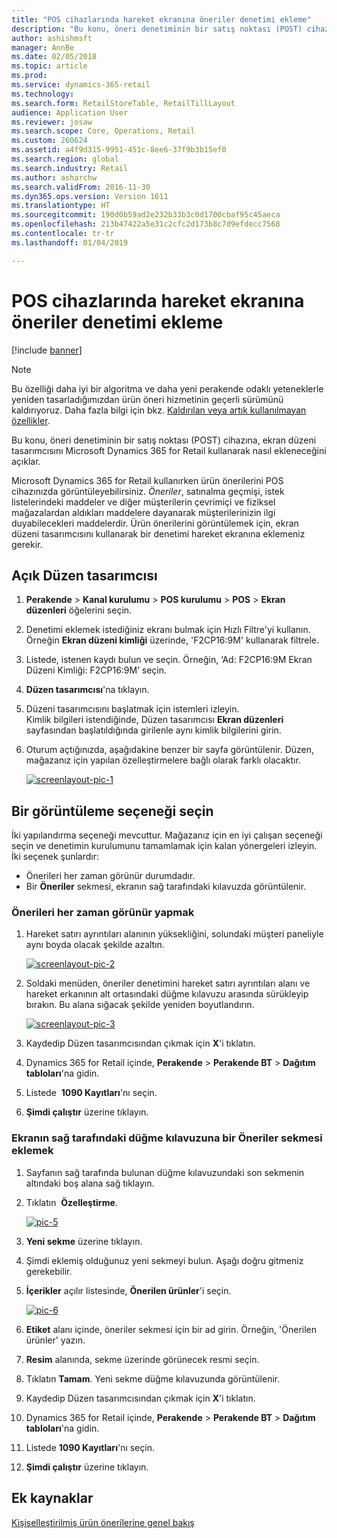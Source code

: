 ```yaml
---
title: "POS cihazlarında hareket ekranına öneriler denetimi ekleme"
description: "Bu konu, öneri denetiminin bir satış noktası (POST) cihazına, ekran düzeni tasarımcısını Microsoft Dynamics 365 for Retail kullanarak nasıl ekleneceğini açıklar."
author: ashishmsft
manager: AnnBe
ms.date: 02/05/2018
ms.topic: article
ms.prod: 
ms.service: dynamics-365-retail
ms.technology: 
ms.search.form: RetailStoreTable, RetailTillLayout
audience: Application User
ms.reviewer: josaw
ms.search.scope: Core, Operations, Retail
ms.custom: 260624
ms.assetid: a4f9d315-9951-451c-8ee6-37f9b3b15ef0
ms.search.region: global
ms.search.industry: Retail
ms.author: asharchw
ms.search.validFrom: 2016-11-30
ms.dyn365.ops.version: Version 1611
ms.translationtype: HT
ms.sourcegitcommit: 190d0b59ad2e232b33b3c0d1700cbaf95c45aeca
ms.openlocfilehash: 213b47422a5e31c2cfc2d173b8c7d9efdecc7568
ms.contentlocale: tr-tr
ms.lasthandoff: 01/04/2019

---
```


# <a name="add-a-recommendations-control-to-the-transaction-screen-on-pos-devices"></a>POS cihazlarında hareket ekranına öneriler denetimi ekleme

[!include [banner](includes/banner.md)]

> [!NOTE]
> Bu özelliği daha iyi bir algoritma ve daha yeni perakende odaklı yeteneklerle yeniden tasarladığımızdan ürün öneri hizmetinin geçerli sürümünü kaldırıyoruz. Daha fazla bilgi için bkz. [Kaldırılan veya artık kullanılmayan özellikler](https://docs.microsoft.com/dynamics365/unified-operations/dev-itpro/migration-upgrade/deprecated-features).

Bu konu, öneri denetiminin bir satış noktası (POST) cihazına, ekran düzeni tasarımcısını Microsoft Dynamics 365 for Retail kullanarak nasıl ekleneceğini açıklar.

Microsoft Dynamics 365 for Retail kullanırken ürün önerilerini POS cihazınızda görüntüleyebilirsiniz. *Öneriler*, satınalma geçmişi, istek listelerindeki maddeler ve diğer müşterilerin çevrimiçi ve fiziksel mağazalardan aldıkları maddelere dayanarak müşterilerinizin ilgi duyabilecekleri maddelerdir. Ürün önerilerini görüntülemek için, ekran düzeni tasarımcısını kullanarak bir denetimi hareket ekranına eklemeniz gerekir.

## <a name="open-layout-designer"></a>Açık Düzen tasarımcısı

1. **Perakende** &gt; **Kanal kurulumu** &gt; **POS kurulumu** &gt; **POS** &gt; **Ekran düzenleri** öğelerini seçin.
2. Denetimi eklemek istediğiniz ekranı bulmak için Hızlı Filtre'yi kullanın. Örneğin **Ekran düzeni kimliği** üzerinde, 'F2CP16:9M' kullanarak filtrele.
3. Listede, istenen kaydı bulun ve seçin. Örneğin, ‘Ad: F2CP16:9M Ekran Düzeni Kimliği: F2CP16:9M’ seçin.
4. **Düzen tasarımcısı**'na tıklayın.
5. Düzeni tasarımcısını başlatmak için istemleri izleyin. Kimlik bilgileri istendiğinde, Düzen tasarımcısı **Ekran düzenleri** sayfasından başlatıldığında girilenle aynı kimlik bilgilerini girin.
6. Oturum açtığınızda, aşağıdakine benzer bir sayfa görüntülenir. Düzen, mağazanız için yapılan özelleştirmelere bağlı olarak farklı olacaktır.

    [![screenlayout-pic-1](./media/screenlayout-pic-1.png)](./media/screenlayout-pic-1.png)

## <a name="choose-a-display-option"></a>Bir görüntüleme seçeneği seçin

İki yapılandırma seçeneği mevcuttur. Mağazanız için en iyi çalışan seçeneği seçin ve denetimin kurulumunu tamamlamak için kalan yönergeleri izleyin. İki seçenek şunlardır:

- Önerileri her zaman görünür durumdadır.
- Bir **Öneriler** sekmesi, ekranın sağ tarafındaki kılavuzda görüntülenir.

### <a name="make-recommendations-always-visible"></a>Önerileri her zaman görünür yapmak

1. Hareket satırı ayrıntıları alanının yüksekliğini, solundaki müşteri paneliyle aynı boyda olacak şekilde azaltın.

    [![screenlayout-pic-2](./media/screenlayout-pic-2.png)](./media/screenlayout-pic-2.png)

2. Soldaki menüden, öneriler denetimini hareket satırı ayrıntıları alanı ve hareket erkanının alt ortasındaki düğme kılavuzu arasında sürükleyip bırakın. Bu alana sığacak şekilde yeniden boyutlandırın.

    [![screenlayout-pic-3](./media/screenlayout-pic-3.png)](./media/screenlayout-pic-3.png)

3. Kaydedip Düzen tasarımcısından çıkmak için **X**'i tıklatın.
4. Dynamics 365 for Retail içinde, **Perakende** &gt; **Perakende BT** &gt; **Dağıtım tabloları**'na gidin.
5. Listede  **1090 Kayıtları**'nı seçin.
6. **Şimdi çalıştır** üzerine tıklayın.

### <a name="add-a-recommendations-tab-to-the-button-grid-on-the-right-side-of-the-screen"></a>Ekranın sağ tarafındaki düğme kılavuzuna bir Öneriler sekmesi eklemek

1. Sayfanın sağ tarafında bulunan düğme kılavuzundaki son sekmenin altındaki boş alana sağ tıklayın.
2. Tıklatın  **Özelleştirme**.

    [![pic-5](./media/pic-5.png)](./media/pic-5.png)

3. **Yeni sekme** üzerine tıklayın.
4. Şimdi eklemiş olduğunuz yeni sekmeyi bulun. Aşağı doğru gitmeniz gerekebilir.
5. **İçerikler** açılır listesinde, **Önerilen ürünler**'i seçin.

    [![pic-6](./media/pic-6.png)](./media/pic-6.png)

6. **Etiket** alanı içinde, öneriler sekmesi için bir ad girin. Örneğin, 'Önerilen ürünler' yazın.
7. **Resim** alanında, sekme üzerinde görünecek resmi seçin.
8. Tıklatın **Tamam**. Yeni sekme düğme kılavuzunda görüntülenir.
9. Kaydedip Düzen tasarımcısından çıkmak için **X**'i tıklatın.
10. Dynamics 365 for Retail içinde, **Perakende** &gt; **Perakende BT** &gt; **Dağıtım tabloları**'na gidin.
11. Listede **1090 Kayıtları**'nı seçin.
12. **Şimdi çalıştır** üzerine tıklayın.

## <a name="additional-resources"></a>Ek kaynaklar

[Kişiselleştirilmiş ürün önerilerine genel bakış](personalized-product-recommendations.md)

